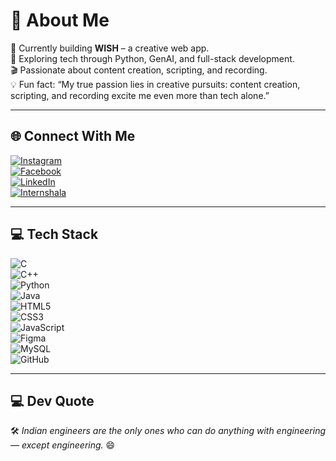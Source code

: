 
# 💫 About Me

🚀 Currently building **WISH** – a creative web app.  
🌱 Exploring tech through Python, GenAI, and full-stack development.  
🎬 Passionate about content creation, scripting, and recording.  
💡 Fun fact: “My true passion lies in creative pursuits: content creation, scripting, and recording excite me even more than tech alone.”

---

## 🌐 Connect With Me

[![Instagram](https://img.shields.io/badge/Instagram-%23E4405F.svg?logo=Instagram&logoColor=white)](https://instagram.com/your_username)  
[![Facebook](https://img.shields.io/badge/Facebook-%231877F2.svg?logo=Facebook&logoColor=white)](https://facebook.com/your_username)  
[![LinkedIn](https://img.shields.io/badge/LinkedIn-%230077B5.svg?logo=linkedin&logoColor=white)](https://linkedin.com/in/your_username)  
[![Internshala](https://img.shields.io/badge/Internshala-008DCB?style=flat&logo=internshala&logoColor=white)](https://internshala.com/)

---

## 💻 Tech Stack

![C](https://img.shields.io/badge/c-%2300599C.svg?style=for-the-badge&logo=c&logoColor=white)  
![C++](https://img.shields.io/badge/c++-%2300599C.svg?style=for-the-badge&logo=c%2B%2B&logoColor=white)  
![Python](https://img.shields.io/badge/python-3670A0?style=for-the-badge&logo=python&logoColor=ffdd54)  
![Java](https://img.shields.io/badge/java-%23ED8B00.svg?style=for-the-badge&logo=openjdk&logoColor=white)  
![HTML5](https://img.shields.io/badge/html5-%23E34F26.svg?style=for-the-badge&logo=html5&logoColor=white)  
![CSS3](https://img.shields.io/badge/css3-%231572B6.svg?style=for-the-badge&logo=css3&logoColor=white)  
![JavaScript](https://img.shields.io/badge/javascript-%23323330.svg?style=for-the-badge&logo=javascript&logoColor=%23F7DF1E)  
![Figma](https://img.shields.io/badge/figma-%23F24E1E.svg?style=for-the-badge&logo=figma&logoColor=white)  
![MySQL](https://img.shields.io/badge/mysql-4479A1.svg?style=for-the-badge&logo=mysql&logoColor=white)  
![GitHub](https://img.shields.io/badge/github-%23121011.svg?style=for-the-badge&logo=github&logoColor=white)

---
## 💻 Dev Quote

🛠 *Indian engineers are the only ones who can do anything with engineering — except engineering.* 😄
